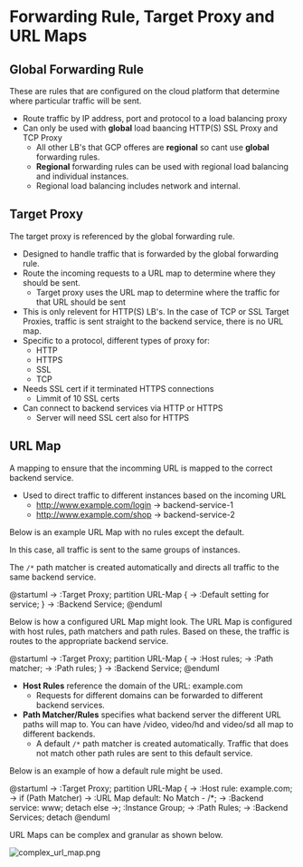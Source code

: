 # Forwarding Rule, Target Proxy and URL Maps

## Global Forwarding Rule

These are rules that are configured on the cloud platform that  determine where particular traffic will be sent.

 - Route traffic by IP address, port and protocol to a load balancing proxy
 - Can only be used with **global** load baancing HTTP(S) SSL Proxy and TCP Proxy
   - All other LB's that GCP offeres are **regional** so cant use **global** forwarding rules.
   - **Regional** forwarding rules can be used with regional load balancing and individual instances.
   - Regional load balancing includes network and internal.


## Target Proxy

The target proxy is referenced by the global forwarding rule.

 - Designed to handle traffic that is forwarded by the global forwarding rule.
 - Route the incoming requests to a URL map to determine where they should be sent.
   - Target proxy uses the URL map to determine where the traffic for that URL should be sent
- This is only relevent for HTTP(S) LB's. In the case of TCP or SSL Target Proxies, traffic is sent straight to the backend service, there is no URL map.
- Specific to a protocol, different types of proxy for:
  - HTTP
  - HTTPS
  - SSL
  - TCP
- Needs SSL cert if it terminated HTTPS connections
  - Limmit of 10 SSL certs
- Can connect to backend services via HTTP or HTTPS
  - Server will need SSL cert also for HTTPS


## URL Map

A mapping to ensure that the incomming URL is mapped to the correct backend service.

- Used to direct traffic to different instances based on the incoming URL
  - http://www.example.com/login -> backend-service-1
  - http://www.example.com/shop -> backend-service-2


Below is an example URL Map with no rules except the default.

In this case, all traffic is sent to the same groups of instances.

The `/*` path matcher is created automatically and directs all traffic to the same backend service.

@startuml
->
:Target Proxy;
partition URL-Map {
->
:Default setting for service;
}
->
:Backend Service;
@enduml

Below is how a configured URL Map might look.
The URL Map is configured with host rules, path matchers and path rules. Based on these, the traffic is routes to the appropriate backend service.

@startuml
->
:Target Proxy;
partition URL-Map {
->
:Host rules;
->
:Path matcher;
->
:Path rules;
}
->
:Backend Service;
@enduml

 - **Host Rules** reference the domain of the URL: example.com
   - Requests for different domains can be forwarded to different backend services.
- **Path Matcher/Rules** specifies what backend server the different URL paths will map to. You can have /video, video/hd and video/sd all map to different backends.
  - A default `/*` path matcher is created automatically. Traffic that does not match other path rules are sent to this default service.

Below is an example of how a default rule might be used.

@startuml
->
:Target Proxy;
partition URL-Map {
->
:Host rule: 
example.com;
->
if (Path Matcher)
  ->
  :URL Map default:
  No Match - /*;
  ->
  :Backend service:
  www;
  detach
else
  ->;
  :Instance Group;
->
:Path Rules;
->
:Backend Services;
detach
@enduml

URL Maps can be complex and granular as shown below.

![complex_url_map.png](attachments/8fa5954d-fde7-4504-b2f6-64b574012390/b43b4796.png)